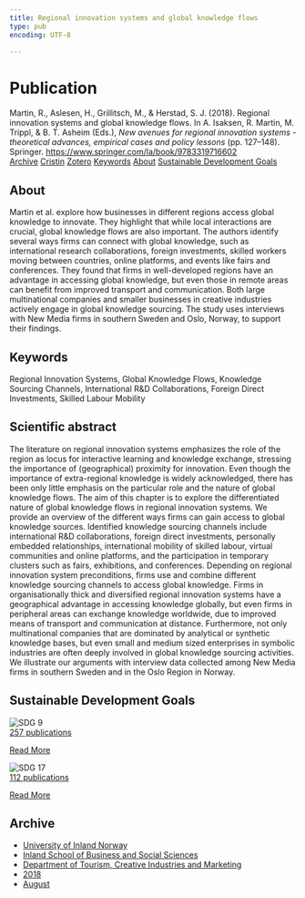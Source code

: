 ```yaml
---
title: Regional innovation systems and global knowledge flows
type: pub
encoding: UTF-8

---
```

<h1>Publication</h1>
<article id="csl-bib-container-UJLH2XYI" class="csl-bib-container">
  <div class="csl-bib-body"> <div class="csl-entry">Martin, R., Aslesen, H., Grillitsch, M., &#38; Herstad, S. J. (2018). Regional innovation systems and global knowledge flows. In A. Isaksen, R. Martin, M. Trippl, &#38; B. T. Asheim (Eds.), <i>New avenues for regional innovation systems - theoretical advances, empirical cases and policy lessons</i> (pp. 127–148). Springer. <a href="https://www.springer.com/la/book/9783319716602">https://www.springer.com/la/book/9783319716602</a></div> </div>
  <div class="csl-bib-buttons">
    <a href="#taxonomy-article-UJLH2XYI" alt="archive" class="csl-bib-button">Archive</a>
    <a href="https://app.cristin.no/results/show.jsf?id=1602469" alt="Cristin" class="csl-bib-button">Cristin</a>
    <a href="http://zotero.org/groups/5881554/items/UJLH2XYI" alt="Zotero" class="csl-bib-button">Zotero</a>
    <a href="#keywords-article-UJLH2XYI" alt="keywords" class="csl-bib-button">Keywords</a>
    <a href="#about-article-UJLH2XYI" alt="about_pub" class="csl-bib-button">About</a>
    <a href="#sdg-article-UJLH2XYI" alt="sdg" class="csl-bib-button">Sustainable Development Goals</a>
  </div>
  <div id="csl-bib-meta-container-UJLH2XYI"></div>
</article>
<div id="csl-bib-meta-UJLH2XYI" class="csl-bib-meta">
  <article id="about-article-UJLH2XYI" class="about_pub-article">
    <h1>About</h1>
    Martin et al. explore how businesses in different regions access global knowledge to innovate. They highlight that while local interactions are crucial, global knowledge flows are also important. The authors identify several ways firms can connect with global knowledge, such as international research collaborations, foreign investments, skilled workers moving between countries, online platforms, and events like fairs and conferences. They found that firms in well-developed regions have an advantage in accessing global knowledge, but even those in remote areas can benefit from improved transport and communication. Both large multinational companies and smaller businesses in creative industries actively engage in global knowledge sourcing. The study uses interviews with New Media firms in southern Sweden and Oslo, Norway, to support their findings.
  </article>
  <article id="keywords-article-UJLH2XYI" class="keywords-article">
    <h1>Keywords</h1>
    Regional Innovation Systems, Global Knowledge Flows, Knowledge Sourcing Channels, International R&D Collaborations, Foreign Direct Investments, Skilled Labour Mobility
  </article>
  <article id="abstract-article-UJLH2XYI" class="abstract-article">
    <h1>Scientific abstract</h1>
    The literature on regional innovation systems emphasizes the role of the region as locus for interactive learning and knowledge exchange, stressing the importance of (geographical) proximity for innovation. Even though the importance of extra-regional knowledge is widely acknowledged, there has been only little emphasis on the particular role and the nature of global knowledge flows. The aim of this chapter is to explore the differentiated nature of global knowledge flows in regional innovation systems. We provide an overview of the different ways firms can gain access to global knowledge sources. Identified knowledge sourcing channels include international R&D collaborations, foreign direct investments, personally embedded relationships, international mobility of skilled labour, virtual communities and online platforms, and the participation in temporary clusters such as fairs, exhibitions, and conferences. Depending on regional innovation system preconditions, firms use and combine different knowledge sourcing channels to access global knowledge. Firms in organisationally thick and diversified regional innovation systems have a geographical advantage in accessing knowledge globally, but even firms in peripheral areas can exchange knowledge worldwide, due to improved means of transport and communication at distance. Furthermore, not only multinational companies that are dominated by analytical or synthetic knowledge bases, but even small and medium sized enterprises in symbolic industries are often deeply involved in global knowledge sourcing activities. We illustrate our arguments with interview data collected among New Media firms in southern Sweden and in the Oslo Region in Norway.
  </article>
  <article id="sdg-article-UJLH2XYI" class="sdg-article">
    <h1>Sustainable Development Goals</h1>
    <div class="sdg-container"><div id="sdg9" class="sdg">
        <img src="{{< params subfolder >}}images/sdg/sdg09_en.png" class="image" alt="SDG 9">
        <div class="sdg-overlay">
          <a href="/en/archive/?key=?sdg=9#archive" class="sdg-publication-count"><span>257</span> publications</a>
          <p><a href="https://sdgs.un.org/goals/goal9" class="sdg-read-more">Read More</a></p>
        </div>
      </div> <div id="sdg17" class="sdg">
        <img src="{{< params subfolder >}}images/sdg/sdg17_en.png" class="image" alt="SDG 17">
        <div class="sdg-overlay">
          <a href="/en/archive/?key=?sdg=17#archive" class="sdg-publication-count"><span>112</span> publications</a>
          <p><a href="https://sdgs.un.org/goals/goal17" class="sdg-read-more">Read More</a></p>
        </div>
      </div></div>
  </article>
  <article id="taxonomy-article-UJLH2XYI" class="taxonomy-article">
    <h1>Archive</h1>
    <ul>
      <li>
        <a href="/en/archive/?key=3DCRN523">University of Inland Norway</a>
      </li>
      <li>
        <a href="/en/archive/?key=DU8Q9LN9">Inland School of Business and Social Sciences</a>
      </li>
      <li>
        <a href="/en/archive/?key=HTIZLGPZ">Department of Tourism, Creative Industries and Marketing</a>
      </li>
      <li>
        <a href="/en/archive/?key=E7U487S5">2018</a>
      </li>
      <li>
        <a href="/en/archive/?key=WP4MTDZC">August</a>
      </li>
    </ul>
  </article>
</div>
